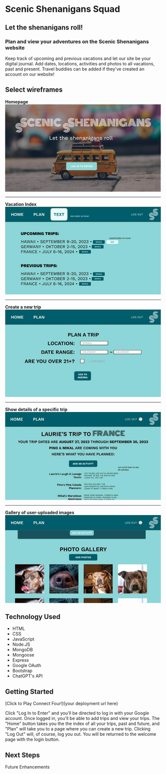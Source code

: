 # Scenic Shenanigans Squad

## Let the shenanigans roll!

### Plan and view your adventures on the Scenic Shenanigans website
Keep track of upcoming and previous vacations and let our site be your digital journal. Add dates, locations, activities and photos to all vacations, past and present. Travel buddies can be added if they've created an account on our website!

## Select wireframes
**Homepage**<br>
![Wireframe screenshot](public/images/wireframe-homepage.jpg)<br>

_________________

**Vacation Index**<br>
![Wireframe screenshot](public/images/wireframe-index.jpg)<br>

_________________

**Create a new trip**<br>
![Wireframe screenshot](public/images/wireframe-new-trip.jpg)<br>

_________________

**Show details of a specific trip**<br>
![Wireframe screenshot](public/images/Wireframe-showpage.jpg)<br> 

_________________

**Gallery of user-uploaded images**<br>
![Wireframe screenshot](public/images/Wireframe-images.jpg)  

## Technology Used
- HTML
- CSS
- JavaScript
- Node.JS
- MongoDB
- Mongoose
- Express
- Google OAuth
- Bootstrap
- ChatGPT's API

## Getting Started
[Click to Play Connect Four!](your deployment url here)

Click "Log In to Enter" and you'll be directed to log in with your Google account. Once logged in, you'll be able to add trips and view your trips. The "Home" button takes you the the index of all your trips, past and future, and "Plan" will take you to a page where you can create a new trip. Clicking "Log Out" will, of course, log you out. You will be returned to the welcome page with the login button.



## Next Steps
Future Enhancements
